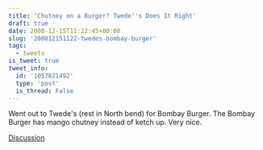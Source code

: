 ```yaml
---
title: 'Chutney on a Burger? Twede''s Does It Right'
draft: true
date: 2008-12-15T11:22:45+00:00
slug: '200812151122-twedes-bombay-burger'
tags:
  - tweets
is_tweet: true
tweet_info:
  id: '1057821492'
  type: 'post'
  is_thread: False
---
```




Went out to Twede's (rest in North bend) for Bombay Burger. The Bombay Burger has mango chutney instead of ketch up. Very nice.

[Discussion](https://x.com/sytelus/status/1057821492)
